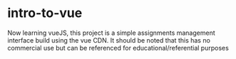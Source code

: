 # intro-to-vue

Now learning vueJS, this project is a simple assignments management interface build using the vue CDN. 
It should be noted that this has no commercial use but can be referenced for educational/referential purposes

